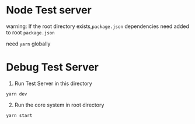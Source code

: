 # Node Test server
warning: If the root directory exists,`package.json` dependencies need added to root `package.json`

need `yarn` globally

# Debug Test Server 

1. Run Test Server in this directory
```shell
yarn dev
```
2. Run the core system in root directory

```shell
yarn start
```